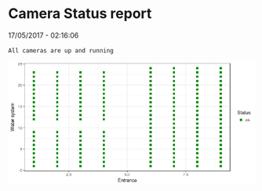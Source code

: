 Camera Status report
================
17/05/2017 - 02:16:06

    All cameras are up and running

![](camreport_files/figure-markdown_github/unnamed-chunk-2-1.png)
